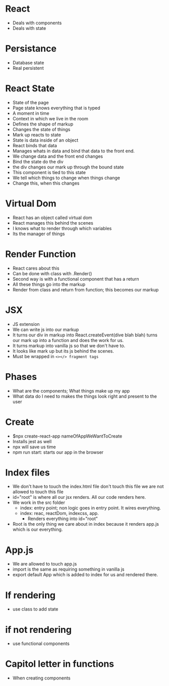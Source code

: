 # React 
- Deals with components
- Deals with state

# Persistance 
- Database state 
- Real persistent 

# React State
- State of the page
- Page state knows everything that is typed
- A moment in time
- Context in which we live in the room
- Defines the shape of markup
- Changes the state of things
- Mark up reacts to state
- State is data inside of an object
- React binds that data
- Manages whats in data and bind that data to the front end.
- We change data and the front end changes
- Bind the state do the div
- the div changes our mark up through the bound state
- This component is tied to this state
- We tell which things to change when things change
- Change this, when this changes

# Virtual Dom
- React has an object called virtual dom
- React manages this behind the scenes
- I knows what to render through which variables
- Its the manager of things

# Render Function
- React cares about this
- Can be done with class with .Render()
- Second way is with a functional component that has a return
- All these things go into the markup
- Render from class and return from function; this becomes our markup

# JSX
- JS extension
- We can write js into our markup
- It turns our div in markup into React.createEvent(dive blah blah) turns our mark up into a function and does the work for us.
- It turns markup into vanilla js so that we don't have to.
- It looks like mark up but its js behind the scenes.
- Must be wrapped in ```<></> fragment tags```

# Phases
- What are the components; What things make up my app
- What data do I need to makes the things look right and present to the user

# Create
- $npx create-react-app nameOfAppWeWantToCreate
- Installs jest as well
- npx will save us time
- npm run start: starts our app in the browser

# Index files
- We don't have to touch the index.html file don't touch this file
we are not allowed to touch this file
- id="root" is where all our jsx renders. All our code renders here.
- We work in the src folder
    * index: entry point; non logic goes in entry point. It wires everything. 
    * index: reac, reactDom, indexcss, app. 
        * Renders everything into id="root"
- Root is the only thing we care about in index because it renders app.js which is our everything.

# App.js
- We are allowed to touch app.js
- import is the same as requiring something in vanilla js
- export default App which is added to index for us and rendered there.

# If rendering
- use class to add state

# if not rendering
- use functional components

# Capitol letter in functions
- When creating components

